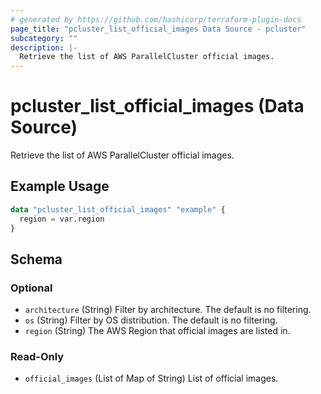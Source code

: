 ```yaml
---
# generated by https://github.com/hashicorp/terraform-plugin-docs
page_title: "pcluster_list_official_images Data Source - pcluster"
subcategory: ""
description: |-
  Retrieve the list of AWS ParallelCluster official images.
---
```


# pcluster_list_official_images (Data Source)

Retrieve the list of AWS ParallelCluster official images.

## Example Usage

```terraform
data "pcluster_list_official_images" "example" {
  region = var.region
}
```

<!-- schema generated by tfplugindocs -->
## Schema

### Optional

- `architecture` (String) Filter by architecture. The default is no filtering.
- `os` (String) Filter by OS distribution. The default is no filtering.
- `region` (String) The AWS Region that official images are listed in.

### Read-Only

- `official_images` (List of Map of String) List of official images.
